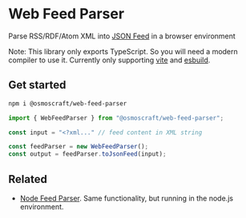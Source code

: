 # Web Feed Parser

Parse RSS/RDF/Atom XML into [JSON Feed](https://www.jsonfeed.org/) in a browser environment

Note: This library only exports TypeScript. So you will need a modern compiler to use it. Currently only supporting [vite](https://vitejs.dev/) and [esbuild](https://esbuild.github.io/).

## Get started

```sh
npm i @osmoscraft/web-feed-parser
```

```TypeScript
import { WebFeedParser } from "@osmoscraft/web-feed-parser";

const input = "<?xml..." // feed content in XML string

const feedParser = new WebFeedParser();
const output = feedParser.toJsonFeed(input);
```

## Related

- [Node Feed Parser](https://github.com/osmoscraft/node-feed-parser). Same functionality, but running in the node.js environment.
